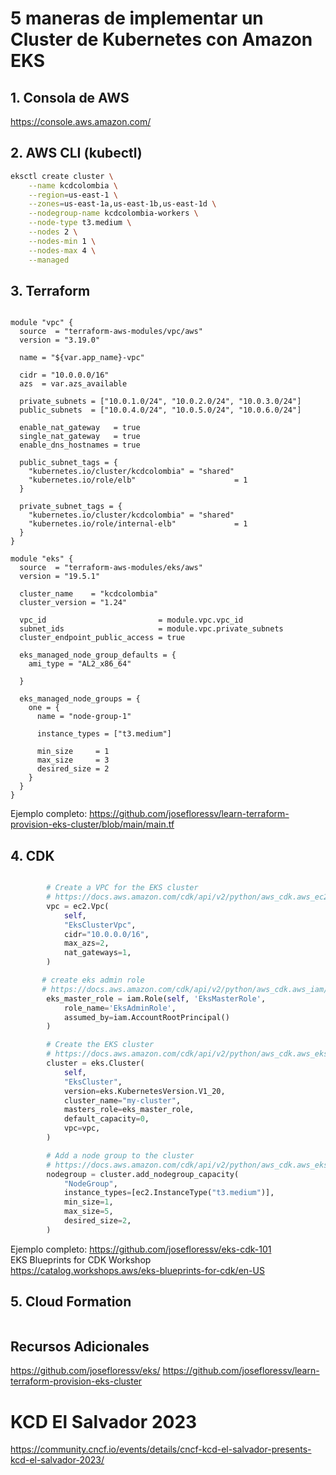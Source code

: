 # 5 maneras de implementar un Cluster de Kubernetes con Amazon EKS

## 1. Consola de AWS
https://console.aws.amazon.com/

## 2. AWS CLI (kubectl)
```bash
eksctl create cluster \
    --name kcdcolombia \
    --region=us-east-1 \
    --zones=us-east-1a,us-east-1b,us-east-1d \
    --nodegroup-name kcdcolombia-workers \
    --node-type t3.medium \
    --nodes 2 \
    --nodes-min 1 \
    --nodes-max 4 \
    --managed
```

## 3. Terraform
```hcl

module "vpc" {
  source  = "terraform-aws-modules/vpc/aws"
  version = "3.19.0"

  name = "${var.app_name}-vpc"

  cidr = "10.0.0.0/16"
  azs  = var.azs_available

  private_subnets = ["10.0.1.0/24", "10.0.2.0/24", "10.0.3.0/24"]
  public_subnets  = ["10.0.4.0/24", "10.0.5.0/24", "10.0.6.0/24"]

  enable_nat_gateway   = true
  single_nat_gateway   = true
  enable_dns_hostnames = true

  public_subnet_tags = {
    "kubernetes.io/cluster/kcdcolombia" = "shared"
    "kubernetes.io/role/elb"                      = 1
  }

  private_subnet_tags = {
    "kubernetes.io/cluster/kcdcolombia" = "shared"
    "kubernetes.io/role/internal-elb"             = 1
  }
}

module "eks" {
  source  = "terraform-aws-modules/eks/aws"
  version = "19.5.1"

  cluster_name    = "kcdcolombia"
  cluster_version = "1.24"

  vpc_id                         = module.vpc.vpc_id
  subnet_ids                     = module.vpc.private_subnets
  cluster_endpoint_public_access = true

  eks_managed_node_group_defaults = {
    ami_type = "AL2_x86_64"

  }

  eks_managed_node_groups = {
    one = {
      name = "node-group-1"

      instance_types = ["t3.medium"]

      min_size     = 1
      max_size     = 3
      desired_size = 2
    }
  }
}

```
Ejemplo completo: 
https://github.com/josefloressv/learn-terraform-provision-eks-cluster/blob/main/main.tf

## 4. CDK
```python

        # Create a VPC for the EKS cluster
        # https://docs.aws.amazon.com/cdk/api/v2/python/aws_cdk.aws_ec2/Vpc.html
        vpc = ec2.Vpc(
            self,
            "EksClusterVpc",
            cidr="10.0.0.0/16",
            max_azs=2,
            nat_gateways=1,
        )

       # create eks admin role
       # https://docs.aws.amazon.com/cdk/api/v2/python/aws_cdk.aws_iam/Role.html
        eks_master_role = iam.Role(self, 'EksMasterRole',
            role_name='EksAdminRole',
            assumed_by=iam.AccountRootPrincipal()
        )

        # Create the EKS cluster
        # https://docs.aws.amazon.com/cdk/api/v2/python/aws_cdk.aws_eks/Cluster.html
        cluster = eks.Cluster(
            self,
            "EksCluster",
            version=eks.KubernetesVersion.V1_20,
            cluster_name="my-cluster",
            masters_role=eks_master_role,
            default_capacity=0,
            vpc=vpc,
        )

        # Add a node group to the cluster
        # https://docs.aws.amazon.com/cdk/api/v2/python/aws_cdk.aws_eks/Cluster.html#aws_cdk.aws_eks.Cluster.add_nodegroup_capacity
        nodegroup = cluster.add_nodegroup_capacity(
            "NodeGroup",
            instance_types=[ec2.InstanceType("t3.medium")],
            min_size=1,
            max_size=5,
            desired_size=2,
        )

```
Ejemplo completo: https://github.com/josefloressv/eks-cdk-101 \
EKS Blueprints for CDK Workshop\
https://catalog.workshops.aws/eks-blueprints-for-cdk/en-US

## 5. Cloud Formation
```json
```

## Recursos Adicionales
https://github.com/josefloressv/eks/
https://github.com/josefloressv/learn-terraform-provision-eks-cluster


# KCD El Salvador 2023
https://community.cncf.io/events/details/cncf-kcd-el-salvador-presents-kcd-el-salvador-2023/
